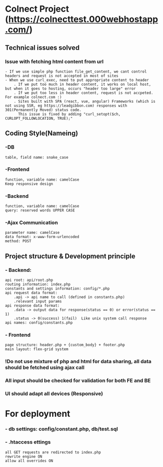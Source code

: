 # Colnect Project (https://colnecttest.000webhostapp.com/)
## Technical issues solved
### Issue with fetching html content from url
    - If we use simple php function file_get_content, we cant control headers and request is not accepted in most of sites
    - When we use curl_exec, need to put appropriate content to header
        . If we put too much in header content, it works on local host, but when it goes to hosting, occurs "header too large" error
        . If we put too less in header content, request is not accpeted. For example colnect.com :)
        . Sites built with SPA (react, vue, angular) Frameworks (which is not using SSR, eg https://leadgibbon.com) responses with 301(Permanently Moved) status code.
          This issue is fixed by adding "curl_setopt($ch, CURLOPT_FOLLOWLOCATION, TRUE);"
## Coding Style(Nameing)
### -DB
    table, field name: snake_case
### -Frontend
    function, variable name: camelCase
    Keep responsive design 
### -Backend
    function, variable name: camelCase
    query: reserved words UPPER CASE

### -Ajax Communication
    parameter name: camelCase
    data format: x-www-form-urlencoded
    method: POST

## Project structure & Development principle
### - Backend: 
    api root: api/root.php
    routing information: index.php
    constants and settings information: config/*.php
    api request data format: 
        .api -> api name to call (defined in constants.php)
        .relevant input params
    api response data format:
        .data -> output data for response(status == 0) or error(status == 1)
        .status -> 0(success) 1(fail)  Like unix system call response
    api names: config/constants.php

### - Frontend
    page structure: header.php + {custom_body} + footer.php
    main layout: flex-grid system

### !Do not use mixture of php and html for data sharing, all data should be  fetched using ajax call
### All input should be checked for validation for both FE and BE
### UI should adapt all devices (Responsive)

# For deployment
### - db settings: config/constant.php, db/test.sql
### - .htaccess ettings
    all GET requests are redirected to index.php
    rewrite engine ON
    allow all overrides ON
